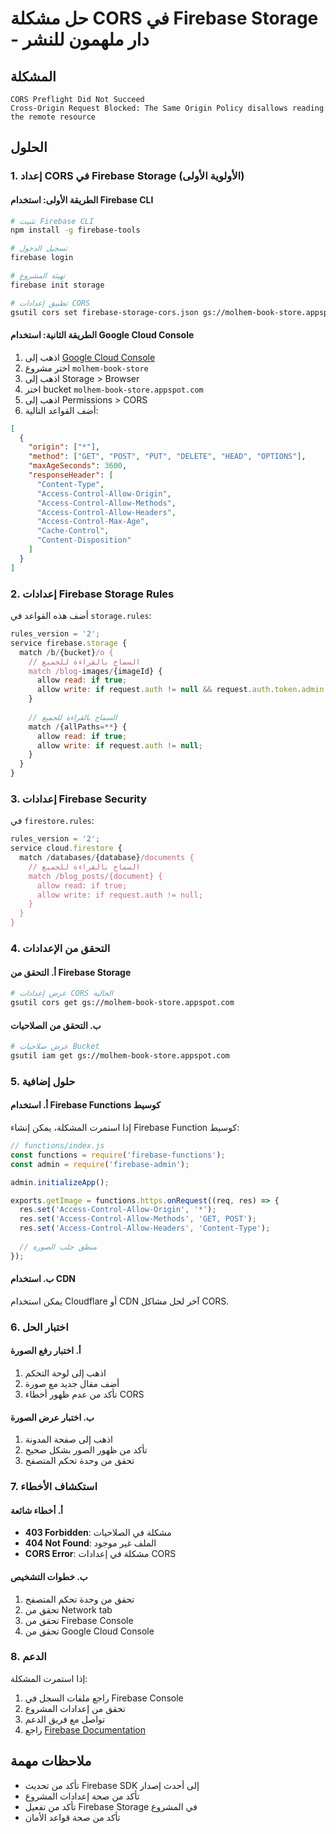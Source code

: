 # حل مشكلة CORS في Firebase Storage - دار ملهمون للنشر

## المشكلة
```
CORS Preflight Did Not Succeed
Cross-Origin Request Blocked: The Same Origin Policy disallows reading the remote resource
```

## الحلول

### 1. إعداد CORS في Firebase Storage (الأولوية الأولى)

#### الطريقة الأولى: استخدام Firebase CLI
```bash
# تثبيت Firebase CLI
npm install -g firebase-tools

# تسجيل الدخول
firebase login

# تهيئة المشروع
firebase init storage

# تطبيق إعدادات CORS
gsutil cors set firebase-storage-cors.json gs://molhem-book-store.appspot.com
```

#### الطريقة الثانية: استخدام Google Cloud Console
1. اذهب إلى [Google Cloud Console](https://console.cloud.google.com/)
2. اختر مشروع `molhem-book-store`
3. اذهب إلى Storage > Browser
4. اختر bucket `molhem-book-store.appspot.com`
5. اذهب إلى Permissions > CORS
6. أضف القواعد التالية:

```json
[
  {
    "origin": ["*"],
    "method": ["GET", "POST", "PUT", "DELETE", "HEAD", "OPTIONS"],
    "maxAgeSeconds": 3600,
    "responseHeader": [
      "Content-Type",
      "Access-Control-Allow-Origin",
      "Access-Control-Allow-Methods",
      "Access-Control-Allow-Headers",
      "Access-Control-Max-Age",
      "Cache-Control",
      "Content-Disposition"
    ]
  }
]
```

### 2. إعدادات Firebase Storage Rules

أضف هذه القواعد في `storage.rules`:

```javascript
rules_version = '2';
service firebase.storage {
  match /b/{bucket}/o {
    // السماح بالقراءة للجميع
    match /blog-images/{imageId} {
      allow read: if true;
      allow write: if request.auth != null && request.auth.token.admin == true;
    }
    
    // السماح بالقراءة للجميع
    match /{allPaths=**} {
      allow read: if true;
      allow write: if request.auth != null;
    }
  }
}
```

### 3. إعدادات Firebase Security

في `firestore.rules`:

```javascript
rules_version = '2';
service cloud.firestore {
  match /databases/{database}/documents {
    // السماح بالقراءة للجميع
    match /blog_posts/{document} {
      allow read: if true;
      allow write: if request.auth != null;
    }
  }
}
```

### 4. التحقق من الإعدادات

#### أ. التحقق من Firebase Storage
```bash
# عرض إعدادات CORS الحالية
gsutil cors get gs://molhem-book-store.appspot.com
```

#### ب. التحقق من الصلاحيات
```bash
# عرض صلاحيات Bucket
gsutil iam get gs://molhem-book-store.appspot.com
```

### 5. حلول إضافية

#### أ. استخدام Firebase Functions كوسيط
إذا استمرت المشكلة، يمكن إنشاء Firebase Function كوسيط:

```javascript
// functions/index.js
const functions = require('firebase-functions');
const admin = require('firebase-admin');

admin.initializeApp();

exports.getImage = functions.https.onRequest((req, res) => {
  res.set('Access-Control-Allow-Origin', '*');
  res.set('Access-Control-Allow-Methods', 'GET, POST');
  res.set('Access-Control-Allow-Headers', 'Content-Type');
  
  // منطق جلب الصورة
});
```

#### ب. استخدام CDN
يمكن استخدام Cloudflare أو CDN آخر لحل مشاكل CORS.

### 6. اختبار الحل

#### أ. اختبار رفع الصورة
1. اذهب إلى لوحة التحكم
2. أضف مقال جديد مع صورة
3. تأكد من عدم ظهور أخطاء CORS

#### ب. اختبار عرض الصورة
1. اذهب إلى صفحة المدونة
2. تأكد من ظهور الصور بشكل صحيح
3. تحقق من وحدة تحكم المتصفح

### 7. استكشاف الأخطاء

#### أ. أخطاء شائعة
- **403 Forbidden**: مشكلة في الصلاحيات
- **404 Not Found**: الملف غير موجود
- **CORS Error**: مشكلة في إعدادات CORS

#### ب. خطوات التشخيص
1. تحقق من وحدة تحكم المتصفح
2. تحقق من Network tab
3. تحقق من Firebase Console
4. تحقق من Google Cloud Console

### 8. الدعم

إذا استمرت المشكلة:
1. راجع ملفات السجل في Firebase Console
2. تحقق من إعدادات المشروع
3. تواصل مع فريق الدعم
4. راجع [Firebase Documentation](https://firebase.google.com/docs/storage)

## ملاحظات مهمة

- تأكد من تحديث Firebase SDK إلى أحدث إصدار
- تأكد من صحة إعدادات المشروع
- تأكد من تفعيل Firebase Storage في المشروع
- تأكد من صحة قواعد الأمان















